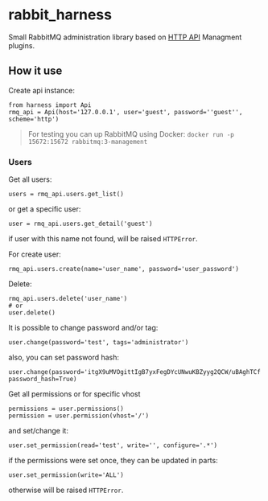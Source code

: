 # rabbit_harness
Small RabbitMQ administration library based on [HTTP API](https://pulse.mozilla.org/api/) Managment plugins.

## How it use
Create api instance:
```
from harness import Api
rmq_api = Api(host='127.0.0.1', user='guest', password=''guest'', scheme='http')
```

> For testing you can up RabbitMQ using Docker: `docker run -p 15672:15672 rabbitmq:3-management`

### Users
Get all users:
```
users = rmq_api.users.get_list()
```
or get a specific user:
```
user = rmq_api.users.get_detail('guest')
```
if user with this name not found, will be raised `HTTPError`.

For create user:
```
rmq_api.users.create(name='user_name', password='user_password')
```
Delete:
```
rmq_api.users.delete('user_name')
# or
user.delete()
```
It is possible to change password and/or tag:
```
user.change(password='test', tags='administrator')
```
also, you can set password hash:
```
user.change(password='itgX9uMVOgittIgB7yxFegDYcUNwuKBZyyg2QCW/uBAghTCf', password_hash=True)
```
Get all permissions or for specific vhost
```
permissions = user.permissions()
permission = user.permission(vhost='/')
```
and set/change it:
```
user.set_permission(read='test', write='', configure='.*')
```
if the permissions were set once, they can be updated in parts:
```
user.set_permission(write='ALL')
```
otherwise will be raised `HTTPError`.